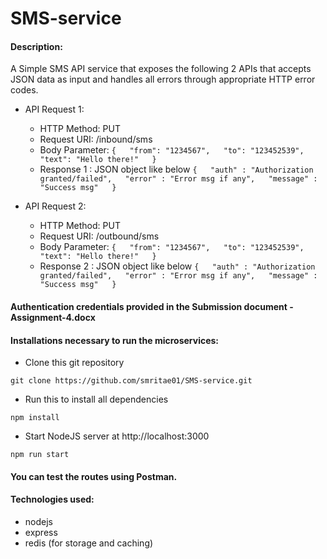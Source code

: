 # SMS-service

#### Description:

A Simple SMS API service that exposes the following 2 APIs that accepts JSON data as input and handles all errors through appropriate HTTP error codes.

- API Request 1:
  * HTTP Method: PUT
  * Request URI: /inbound/sms
  * Body Parameter:
    `{  
      "from": "1234567",  
      "to": "123452539",  
      "text": "Hello there!"  
     }`  
  * Response 1 : JSON object like below
    `{  
      "auth" : "Authorization granted/failed",  
      "error" : "Error msg if any",  
      "message" : "Success msg"  
     }`  

- API Request 2:
   * HTTP Method: PUT
   * Request URI: /outbound/sms
   * Body Parameter:
    `{  
      "from": "1234567",  
      "to": "123452539",  
      "text": "Hello there!"  
     }`  
   * Response 2 : JSON object like below
      `{  
        "auth" : "Authorization granted/failed",  
        "error" : "Error msg if any",  
        "message" : "Success msg"  
       }`  

#### Authentication credentials provided in the Submission document - Assignment-4.docx

#### Installations necessary to run the microservices:

- Clone this git repository

`git clone https://github.com/smritae01/SMS-service.git`

- Run this to install all dependencies

`npm install`

- Start NodeJS server at http://localhost:3000

`npm run start`

#### You can test the routes using Postman.

#### Technologies used:

- nodejs
- express
- redis (for storage and caching)
